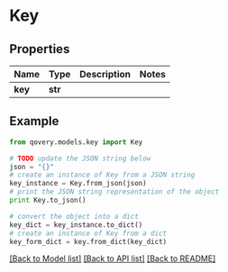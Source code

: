 # Key


## Properties

Name | Type | Description | Notes
------------ | ------------- | ------------- | -------------
**key** | **str** |  | 

## Example

```python
from qovery.models.key import Key

# TODO update the JSON string below
json = "{}"
# create an instance of Key from a JSON string
key_instance = Key.from_json(json)
# print the JSON string representation of the object
print Key.to_json()

# convert the object into a dict
key_dict = key_instance.to_dict()
# create an instance of Key from a dict
key_form_dict = key.from_dict(key_dict)
```
[[Back to Model list]](../README.md#documentation-for-models) [[Back to API list]](../README.md#documentation-for-api-endpoints) [[Back to README]](../README.md)


